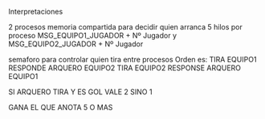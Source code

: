 Interpretaciones

2 procesos
memoria compartida para decidir quien arranca
5 hilos por proceso
MSG_EQUIPO1_JUGADOR + Nº Jugador  y MSG_EQUIPO2_JUGADOR + Nº Jugador

semaforo para controlar quien tira entre procesos
Orden es:
 TIRA EQUIPO1
 RESPONDE ARQUERO EQUIPO2
 TIRA EQUIPO2
 RESPONSE ARQUERO EQUIPO1

 SI ARQUERO TIRA Y ES GOL VALE 2
 SINO 1

 GANA EL QUE ANOTA 5 O MAS
